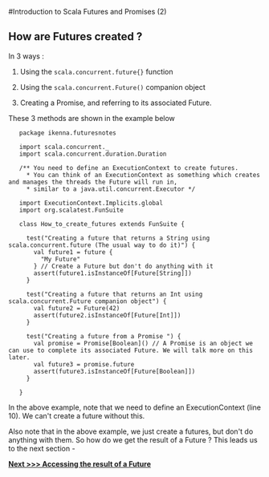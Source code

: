 
#Introduction to Scala Futures and Promises (2)


## How are Futures created ?

In 3 ways :

1. Using the `scala.concurrent.future{}` function

2. Using the `scala.concurrent.Future()` companion object

3. Creating a Promise, and referring to its associated Future.

These 3 methods are shown in the example below

```
   package ikenna.futuresnotes

   import scala.concurrent._
   import scala.concurrent.duration.Duration

   /** You need to define an ExecutionContext to create futures.
     * You can think of an ExecutionContext as something which creates and manages the threads the Future will run in,
     * similar to a java.util.concurrent.Executor */

   import ExecutionContext.Implicits.global
   import org.scalatest.FunSuite

   class How_to_create_futures extends FunSuite {

     test("Creating a future that returns a String using scala.concurrent.future (The usual way to do it)") {
       val future1 = future {
         "My Future"
       } // Create a Future but don't do anything with it
       assert(future1.isInstanceOf[Future[String]])
     }

     test("Creating a future that returns an Int using scala.concurrent.Future companion object") {
       val future2 = Future(42)
       assert(future2.isInstanceOf[Future[Int]])
     }

     test("Creating a future from a Promise ") {
       val promise = Promise[Boolean]() // A Promise is an object we can use to complete its associated Future. We will talk more on this later.
       val future3 = promise.future
       assert(future3.isInstanceOf[Future[Boolean]])
     }

   }

```

In the above example, note that we need to define an ExecutionContext (line 10). We can't create a future without this.

Also note that in the above example, we just create a futures, but don't do anything with them. So how do we get the result of a Future ? This leads us to the next section -

**[Next >>> Accessing the result of a Future](https://github.com/ikenna/scalafutures/blob/master/docs/3_Accessing_The_Result_Of_A_Future_By_Blocking.md)**

